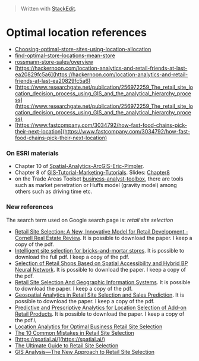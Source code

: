 


> Written with [StackEdit](https://stackedit.io/).
# Optimal location references

- [Choosing-optimal-store-sites-using-location-allocation](https://desktop.arcgis.com/en/arcmap/latest/extensions/network-analyst/exercise-9-choosing-optimal-store-sites-using-location-allocation.htm)
- [find-optimal-store-locations-mean-store](https://desktop.arcgis.com/en/arcmap/latest/extensions/business-analyst/find-optimal-store-locations-mean-store.htm)
- [rossmann-store-sales/overview](https://www.kaggle.com/c/rossmann-store-sales/overview)
- [https://hackernoon.com/location-analytics-and-retail-friends-at-last-ea20829fc5a6](https://hackernoon.com/location-analytics-and-retail-friends-at-last-ea20829fc5a6)
- [https://www.researchgate.net/publication/256972259_The_retail_site_location_decision_process_using_GIS_and_the_analytical_hierarchy_process](https://www.researchgate.net/publication/256972259_The_retail_site_location_decision_process_using_GIS_and_the_analytical_hierarchy_process)
- [https://www.fastcompany.com/3034792/how-fast-food-chains-pick-their-next-location](https://www.fastcompany.com/3034792/how-fast-food-chains-pick-their-next-location)

### On ESRI materials
- Chapter 10 of [Spatial-Analytics-ArcGIS-Eric-Pimpler](https://www.amazon.com/Spatial-Analytics-ArcGIS-Eric-Pimpler/dp/1787122581/ref=sr_1_1?keywords=spatial+analytics+with+arcgis&qid=1574095298&sr=8-1).
- Chapter 8 of [GIS-Tutorial-Marketing-Tutorials](https://www.amazon.com/GIS-Tutorial-Marketing-Tutorials/dp/1589480791). Slides: [Chapter8](http://web.pdx.edu/~jduh/courses/GISMarketing/Chapter8.pdf)
- on the Trade Areas Toolset [business-analyst-toolbox](http://desktop.arcgis.com/en/arcmap/10.3/tools/business-analyst-toolbox/huffs-equal-probability-trade-areas.htm), there are tools such as market penetration or Huffs model (gravity model) among others such as driving time etc.


### New references

The search term used on Google search page is: _retail site selection_

- [Retail Site Selection: A New, Innovative Model for Retail Development - Cornell Real Estate Review](https://scholarship.sha.cornell.edu/cgi/viewcontent.cgi?article=1163&context=crer). It is possible to download the paper. I keep a copy of the pdf.
- [Intelligent site selection for bricks-and-mortar stores](https://www.researchgate.net/publication/335447956_Intelligent_site_selection_for_bricks-and-mortar_stores). It is possible to download the full pdf. I keep a copy of the pdf.
- [Selection of Retail Shops Based on Spatial Accessibility and Hybrid BP Neural Network](https://www.researchgate.net/publication/325427358_Site_Selection_of_Retail_Shops_Based_on_Spatial_Accessibility_and_Hybrid_BP_Neural_Network). It is possible to download the paper. I keep a copy of the pdf.
- [Retail Site Selection And Geographic Information Systems](https://www.researchgate.net/publication/288029105_Retail_Site_Selection_And_Geographic_Information_Systems). It is possible to download the paper. I keep a copy of the pdf.
- [Geospatial Analytics in Retail Site Selection and Sales Prediction](https://www.researchgate.net/publication/323983905_Geospatial_Analytics_in_Retail_Site_Selection_and_Sales_Prediction). It is possible to download the paper. I keep a copy of the pdf.
- [Predictive and Prescriptive Analytics for Location Selection of Add-on Retail Products](https://arxiv.org/abs/1804.01182). It is possible to download the paper. I keep a copy of the pdf.\
- [Location Analytics for Optimal Business Retail Site Selection](https://link.springer.com/chapter/10.1007/978-3-319-95162-1_27)
- [The 10 Common Mistakes in Retail Site Selection](https://www.pb.com/docs/US/Software/Industry-Pages/Retail/Location-Analysis-Strategy/PDFs/The-10-Common-Mistakes-In-Retail-Site-Selection-Whitepaper.pdf)
- [https://spatial.ai/](https://spatial.ai/)
- [The Ultimate Guide to Retail Site Selection](https://www.buxtonco.com/blog/the-ultimate-guide-to-retail-site-selection)
- [GIS Analysis—The New Approach to Retail Site Selection](https://www.tradeandindustrydev.com/industry/retail/gis-analysis%E2%80%94-new-approach-retail-site-selection-8065)

<!--stackedit_data:
eyJoaXN0b3J5IjpbLTE0ODI0NjE2MDgsMjA5Mjc3NTM1MSw0MT
E3MTAzODcsNjYzMTM3NjE5LC02MzkxNzM4MjYsLTEyNjA4Njcz
ODhdfQ==
-->